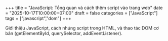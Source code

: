 +++
title = "JavaScript: Tổng quan và cách thêm script vào trang web"
date = "2025-10-17T10:00:00+07:00"
draft = false
categories = ["JavaScript"]
tags = ["javascript","dom"]
+++

Giới thiệu JavaScript, cách nhúng script trong HTML, và thao tác DOM cơ bản (getElementById, querySelector, addEventListener).
